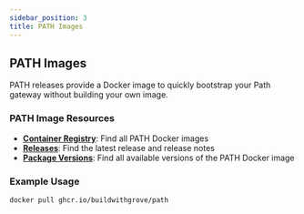 ```yaml
---
sidebar_position: 3
title: PATH Images
---
```


## PATH Images

PATH releases provide a Docker image to quickly bootstrap your Path gateway without building your own image.

### PATH Image Resources

- [**Container Registry**](https://github.com/buildwithgrove/path/pkgs/container/path): Find all PATH Docker images
- [**Releases**](https://github.com/buildwithgrove/path/releases): Find the latest release and release notes
- [**Package Versions**](https://github.com/buildwithgrove/path/pkgs/container/path/versions): Find all available versions of the PATH Docker image

### Example Usage

```sh
docker pull ghcr.io/buildwithgrove/path
```
